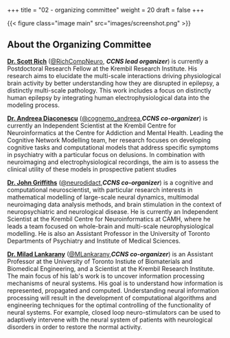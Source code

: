 +++
title = "02 - organizing committee"
weight = 20
draft = false
+++

{{< figure class="image main" src="images/screenshot.png" >}}

## About the Organizing Committee

[**Dr. Scott Rich**](http://scottrich.strikingly.com/) ([@RichCompNeuro](https://twitter.com/RichCompNeuro), ***CCNS lead organizer***) is currently a Postdoctoral Research Fellow at the Krembil Research Institute.
His research aims to elucidate the multi-scale interactions driving physiological brain activity by better understanding how they are disrupted in epilepsy, a distinctly multi-scale pathology. This work includes a focus on distinctly human epilepsy by integrating human electrophysiological data into the modeling process.

[**Dr. Andreea Diaconescu**](cognemo.com) ([@cognemo_andreea](https://twitter.com/cognemo_andreea),***CCNS co-organizer***) is currently an Independent Scientist at the Krembil Centre for Neuroinformatics at the Centre for Addiction and Mental Health. Leading the Cognitive Network Modelling team, her research focuses on developing cognitive tasks and computational models that address specific symptoms in psychiatry with a particular focus on delusions. In combination with neuroimaging and electrophysiological recordings, the aim is to assess the clinical utility of these models in prospective patient studies

[**Dr. John Griffiths**](grifflab.com) ([@neurodidact](https://twitter.com/neurodidact),***CCNS co-organizer***) is a cognitive and computational neuroscientist, with particular research interests in mathematical modelling of large-scale neural dynamics, multimodal neuroimaging data analysis methods, and brain stimulation in the context of neuropsychiatric and neurological disease. He is currently an Independent Scientist at the Krembil Centre for Neuroinformatics at CAMH, where he leads a team focused on whole-brain and multi-scale neurophysiological modelling. He is also an Assistant Professor in the University of Toronto Departments of Psychiatry and Institute of Medical Sciences.  

[**Dr. Milad Lankarany**](https://sites.google.com/view/lnsbsp/home) ([@MLankarany](https://twitter.com/MLankarany),***CCNS co-organizer***) is an Assistant Professor at the University of Toronto Instiute of Biomaterials and Biomedical Engineering, and a Scientist at the Krembil Research Institute. The main focus of his lab's work is to uncover information processing mechanisms of neural systems. His goal is to understand how information is represented, propagated and computed. Understanding neural information processing will result in the development of computational algorithms and engineering techniques for the optimal controlling of the functionality of neural systems. For example, closed loop neuro-stimulators can be used to adaptively intervene with the neural system of patients with neurological disorders in order to restore the normal activity.

